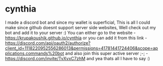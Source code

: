# cynthia
I made a discord bot and since my wallet is superficial, This is all I could make since github doesnt support server side websites, Well check out my bot and add it to your server :)
You can either go to the website - https://krupakoushik.github.io/cynthia
or you can add it from this link - https://discord.com/api/oauth2/authorize?client_id=1118220952556286013&permissions=41781441724406&scope=applications.commands%20bot
and also join this super active server ;-; - https://discord.com/invite/TvXvxC7zhM
and yea thats all I have to say :)
